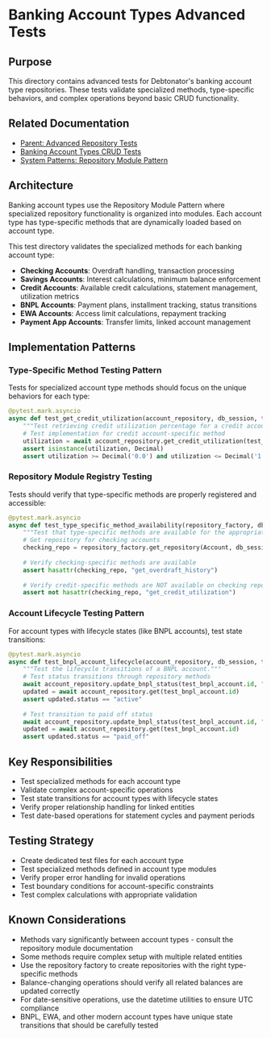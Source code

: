 # Banking Account Types Advanced Tests

## Purpose

This directory contains advanced tests for Debtonator's banking account type repositories. These tests validate specialized methods, type-specific behaviors, and complex operations beyond basic CRUD functionality.

## Related Documentation

- [Parent: Advanced Repository Tests](/code/debtonator/tests/integration/repositories/advanced/README.md)
- [Banking Account Types CRUD Tests](/code/debtonator/tests/integration/repositories/crud/account_types/banking/README.md)
- [System Patterns: Repository Module Pattern](/code/debtonator/docs/system_patterns.md#repository-module-pattern)

## Architecture

Banking account types use the Repository Module Pattern where specialized repository functionality is organized into modules. Each account type has type-specific methods that are dynamically loaded based on account type.

This test directory validates the specialized methods for each banking account type:

- **Checking Accounts**: Overdraft handling, transaction processing
- **Savings Accounts**: Interest calculations, minimum balance enforcement
- **Credit Accounts**: Available credit calculations, statement management, utilization metrics
- **BNPL Accounts**: Payment plans, installment tracking, status transitions
- **EWA Accounts**: Access limit calculations, repayment tracking
- **Payment App Accounts**: Transfer limits, linked account management

## Implementation Patterns

### Type-Specific Method Testing Pattern

Tests for specialized account type methods should focus on the unique behaviors for each type:

```python
@pytest.mark.asyncio
async def test_get_credit_utilization(account_repository, db_session, test_credit_account):
    """Test retrieving credit utilization percentage for a credit account."""
    # Test implementation for credit account-specific method
    utilization = await account_repository.get_credit_utilization(test_credit_account.id)
    assert isinstance(utilization, Decimal)
    assert utilization >= Decimal('0.0') and utilization <= Decimal('1.0')
```

### Repository Module Registry Testing

Tests should verify that type-specific methods are properly registered and accessible:

```python
@pytest.mark.asyncio
async def test_type_specific_method_availability(repository_factory, db_session):
    """Test that type-specific methods are available for the appropriate account types."""
    # Get repository for checking accounts
    checking_repo = repository_factory.get_repository(Account, db_session)
    
    # Verify checking-specific methods are available
    assert hasattr(checking_repo, "get_overdraft_history")
    
    # Verify credit-specific methods are NOT available on checking repo
    assert not hasattr(checking_repo, "get_credit_utilization")
```

### Account Lifecycle Testing Pattern

For account types with lifecycle states (like BNPL accounts), test state transitions:

```python
@pytest.mark.asyncio
async def test_bnpl_account_lifecycle(account_repository, db_session, test_bnpl_account):
    """Test the lifecycle transitions of a BNPL account."""
    # Test status transitions through repository methods
    await account_repository.update_bnpl_status(test_bnpl_account.id, "active")
    updated = await account_repository.get(test_bnpl_account.id)
    assert updated.status == "active"
    
    # Test transition to paid off status
    await account_repository.update_bnpl_status(test_bnpl_account.id, "paid_off")
    updated = await account_repository.get(test_bnpl_account.id)
    assert updated.status == "paid_off"
```

## Key Responsibilities

- Test specialized methods for each account type
- Validate complex account-specific operations
- Test state transitions for account types with lifecycle states
- Verify proper relationship handling for linked entities
- Test date-based operations for statement cycles and payment periods

## Testing Strategy

- Create dedicated test files for each account type
- Test specialized methods defined in account type modules
- Verify proper error handling for invalid operations
- Test boundary conditions for account-specific constraints
- Test complex calculations with appropriate validation

## Known Considerations

- Methods vary significantly between account types - consult the repository module documentation
- Some methods require complex setup with multiple related entities
- Use the repository factory to create repositories with the right type-specific methods
- Balance-changing operations should verify all related balances are updated correctly
- For date-sensitive operations, use the datetime utilities to ensure UTC compliance
- BNPL, EWA, and other modern account types have unique state transitions that should be carefully tested
